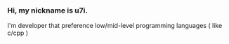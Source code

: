 ### Hi, my nickname is u7i. 
I'm developer that preference low/mid-level programming languages ( like c/cpp )

